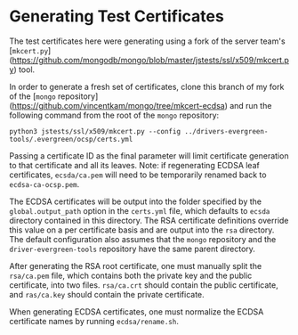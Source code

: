 # Generating Test Certificates

The test certificates here were generating using a fork of the server
team's [`mkcert.py`]
(https://github.com/mongodb/mongo/blob/master/jstests/ssl/x509/mkcert.py)
tool.

In order to generate a fresh set of certificates, clone this branch of
my fork of the [`mongo` repository]
(https://github.com/vincentkam/mongo/tree/mkcert-ecdsa) and
run the following command from the root of the `mongo` repository:

`python3 jstests/ssl/x509/mkcert.py --config ../drivers-evergreen-tools/.evergreen/ocsp/certs.yml`

Passing a certificate ID as the final parameter will limit certificate
generation to that certificate and all its leaves. Note: if
regenerating ECDSA leaf certificates, ``ecsda/ca.pem`` will need to be
temporarily renamed back to ``ecdsa-ca-ocsp.pem``.

The ECDSA certificates will be output into the folder specified by the
`global.output_path` option in the `certs.yml` file, which defaults to
`ecsda` directory contained in this directory. The RSA certificate
definitions override this value on a per certificate basis and are
output into the `rsa` directory. The default configuration also
assumes that the `mongo` repository and the `driver-evergreen-tools`
repository have the same parent directory.

After generating the RSA root certificate, one must manually split the
`rsa/ca.pem` file, which contains both the private key and the public
certificate, into two files. `rsa/ca.crt` should contain the public
certificate, and `ras/ca.key` should contain the private certificate.

When generating ECDSA certificates, one must normalize the ECDSA
certificate names by running `ecdsa/rename.sh`.
